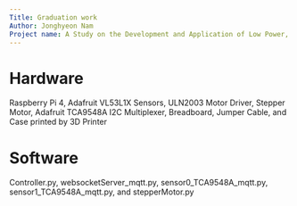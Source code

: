 ```yaml
---
Title: Graduation work
Author: Jonghyeon Nam
Project name: A Study on the Development and Application of Low Power, Multipurpose Access Detection System Using Multiple Sensors with Real-Time Check
---
```


# Hardware
Raspberry Pi 4, Adafruit VL53L1X Sensors, ULN2003 Motor Driver, Stepper Motor, Adafruit TCA9548A I2C Multiplexer, Breadboard, Jumper Cable, and Case printed by 3D Printer

# Software
Controller.py, websocketServer_mqtt.py, sensor0_TCA9548A_mqtt.py, sensor1_TCA9548A_mqtt.py, and stepperMotor.py

